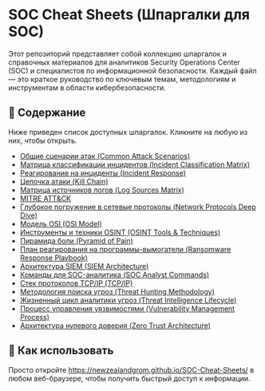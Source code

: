 # SOC Cheat Sheets (Шпаргалки для SOC)

Этот репозиторий представляет собой коллекцию шпаргалок и справочных материалов для аналитиков Security Operations Center (SOC) и специалистов по информационной безопасности. Каждый файл — это краткое руководство по ключевым темам, методологиям и инструментам в области кибербезопасности.

## 📖 Содержание

Ниже приведен список доступных шпаргалок. Кликните на любую из них, чтобы открыть.

* [Общие сценарии атак (Common Attack Scenarios)](common-attack-scenarios.html)
* [Матрица классификации инцидентов (Incident Classification Matrix)](incident-classification-matrix.html)
* [Реагирование на инциденты (Incident Response)](incident-response.html)
* [Цепочка атаки (Kill Chain)](kill-chain.html)
* [Матрица источников логов (Log Sources Matrix)](log-sources-matrix.html)
* [MITRE ATT&CK](mitre-attack.html)
* [Глубокое погружение в сетевые протоколы (Network Protocols Deep Dive)](network-protocols-deep-dive.html)
* [Модель OSI (OSI Model)](osi-model.html)
* [Инструменты и техники OSINT (OSINT Tools & Techniques)](osint-tools-techniques.html)
* [Пирамида боли (Pyramid of Pain)](pyramid-of-pain.html)
* [План реагирования на программы-вымогатели (Ransomware Response Playbook)](ransomware-response-playbook.html)
* [Архитектура SIEM (SIEM Architecture)](siem-architecture.html)
* [Команды для SOC-аналитика (SOC Analyst Commands)](soc-analyst-commands.html)
* [Стек протоколов TCP/IP (TCP/IP)](tcp-ip.html)
* [Методология поиска угроз (Threat Hunting Methodology)](threat-hunting-methodology.html)
* [Жизненный цикл аналитики угроз (Threat Intelligence Lifecycle)](threat-intelligence-lifecycle.html)
* [Процесс управления уязвимостями (Vulnerability Management Process)](vulnerability-management-process.html)
* [Архитектура нулевого доверия (Zero Trust Architecture)](zero-trust-architecture.html)

## 🚀 Как использовать

Просто откройте https://newzealandgrom.github.io/SOC-Cheat-Sheets/ в любом веб-браузере, чтобы получить быстрый доступ к информации.

